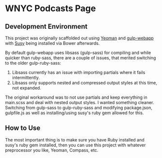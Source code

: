 # WNYC Podcasts Page

## Development Environment

This project was originally scaffolded out using [Yeoman](http://yeoman.io/) and [gulp-webapp](https://github.com/yeoman/generator-gulp-webapp) with [Susy](http://susy.oddbird.net/) being installed via Bower afterwards. 

By default gulp-webapp uses libsass (gulp-sass) for compiling and while quicker than ruby-sass, there are a couple of issues, that merited switching to the older gulp-ruby-sass:

1. Libsass currently has an issue with importing partials where it fails intermittently.
2. Libsass  only supports nested and compressed output styles at this time, not expanded. 

The original workaround was to not use partials and keep everything in main.scss and deal with nested output styles. I wanted something cleaner. Switching from gulp-sass to gulp-ruby-sass and modifying package.json, gulpfile.js as well as installing/using susy's ruby gem allowed for this. 

## How to Use

The most important thing is to make sure you have Ruby installed and susy's ruby gem installed, then you can use this project with whatever preprocessor you like, Yeoman, Compass, etc.